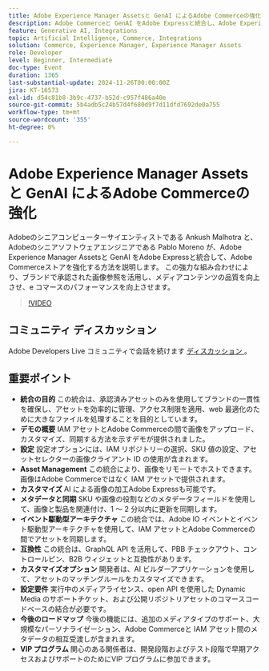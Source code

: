 ```yaml
---
title: Adobe Experience Manager Assetsと GenAI によるAdobe Commerceの強化
description: Adobe Commerceと GenAI をAdobe Expressと統合し、Adobe Experience Manager Assets ストアを強化して、ブランド承認済みの画像参照を活用し、メディアコンテンツの品質を向上させ、e コマースのパフォーマンスを向上させます。
feature: Generative AI, Integrations
topic: Artificial Intelligence, Commerce, Integrations
solution: Commerce, Experience Manager, Experience Manager Assets
role: Developer
level: Beginner, Intermediate
doc-type: Event
duration: 1365
last-substantial-update: 2024-11-26T00:00:00Z
jira: KT-16573
exl-id: d54c81b8-3b9c-4737-b52d-c957f486a40e
source-git-commit: 5b4adb5c24b57d4f680d9f7d11dfd7692de0a755
workflow-type: tm+mt
source-wordcount: '355'
ht-degree: 0%

---
```


# Adobe Experience Manager Assetsと GenAI によるAdobe Commerceの強化

Adobeのシニアコンピューターサイエンティストである Ankush Malhotra と、Adobeのシニアソフトウェアエンジニアである Pablo Moreno が、Adobe Experience Manager Assetsと GenAI をAdobe Expressと統合して、Adobe Commerceストアを強化する方法を説明します。 この強力な組み合わせにより、ブランドで承認された画像参照を活用し、メディアコンテンツの品質を向上させ、e コマースのパフォーマンスを向上させます。

>[!VIDEO](https://video.tv.adobe.com/v/3440550/?learn=on&enablevpops&captions=jpn)

## コミュニティ ディスカッション

Adobe Developers Live コミュニティで会話を続けます [ ディスカッション ](https://adobe.ly/40CS6CP)。

## 重要ポイント

* **統合の目的** この統合は、承認済みアセットのみを使用してブランドの一貫性を確保し、アセットを効率的に管理、アクセス制限を適用、web 最適化のために大きなファイルを処理することを目的としています。
* **デモの概要** IAM アセットとAdobe Commerceの間で画像をアップロード、カスタマイズ、同期する方法を示すデモが提供されました。
* **設定** 設定オプションには、IAM リポジトリーの選択、SKU 値の設定、アセットセレクターの画像クライアント ID の使用が含まれます。
* **Asset Management** この統合により、画像をリモートでホストできます。画像はAdobe Commerceではなく IAM アセットで提供されます。
* **カスタマイズ** AI による画像の加工Adobe Expressも可能です。
* **メタデータと同期** SKU や画像の役割などのメタデータフィールドを使用して、画像と製品を関連付け、1 ～ 2 分以内に更新を同期します。
* **イベント駆動型アーキテクチャ** この統合では、Adobe IO イベントとイベント駆動型アーキテクチャを使用して、IAM アセットとAdobe Commerceの間でアセットを同期します。
* **互換性** この統合は、GraphQL API を活用して、PBB チェックアウト、コントロールピン、B2B ウィジェットと互換性があります。
* **カスタマイズオプション** 開発者は、AI ビルダーアプリケーションを使用して、アセットのマッチングルールをカスタマイズできます。
* **設定要件** 実行中のメディアライセンス、open API を使用した Dynamic Media のサポートチケット、および公開リポジトリアセットのコマースコードベースの結合が必要です。
* **今後のロードマップ** 今後の機能には、追加のメディアタイプのサポート、大規模なパーソナライゼーション、Adobe Commerceと IAM アセット間のメタデータの相互受渡しが含まれます。
* **VIP プログラム** 関心のある関係者は、開発段階およびテスト段階で早期アクセスおよびサポートのためにVIP プログラムに参加できます。
